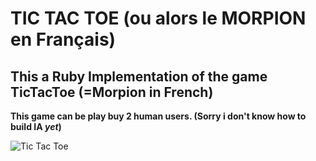 # TIC TAC TOE (ou alors le MORPION en Français) 

## This a Ruby Implementation of the game TicTacToe (=Morpion in French)

**This game can be play buy 2 human users. (Sorry i don't know how to build IA ***yet***)**

<img src="https://images-eu.ssl-images-amazon.com/images/I/21sQ-B9eNlL.png"
     alt="Tic Tac Toe"
     style="float: left; margin-right: 10px;" />